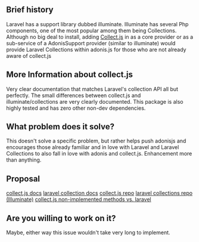 ## Brief history 
Laravel has a support library dubbed illuminate. Illuminate has several Php components, one of the most popular among them being Collections. Although no big deal to install, adding [Collect.js](https://collect.js.org/) in as a core provider or as a sub-service of a AdonisSupport provider (similar to illuminate) would provide Laravel Collections within adonis.js for those who are not already aware of collect.js


## More Information about collect.js
Very clear documentation that matches Laravel's collection API all but perfectly. The small differences between collect.js and illuminate/collections are very clearly documented. This package is also highly tested and has zero other non-dev dependencies. 

## What problem does it solve?
This doesn't solve a specific problem, but rather helps push adonisjs and encourages those already familiar and in love with Laravel and Laravel Collections to also fall in love with adonis and collect.js. Enhancement more than anything.

## Proposal
[collect.js docs](https://collect.js.org/)
[laravel collection docs](https://laravel.com/docs/7.x/collections)
[collect.js repo](https://github.com/ecrmnn/collect.js)
[laravel collections repo (Illuminate)](https://github.com/illuminate/collections)
[collect.js non-implemented methods vs. laravel](https://collect.js.org/api.html#methods-that-have-not-been-implemented)


## Are you willing to work on it?
Maybe, either way this issue wouldn't take very long to implement.
